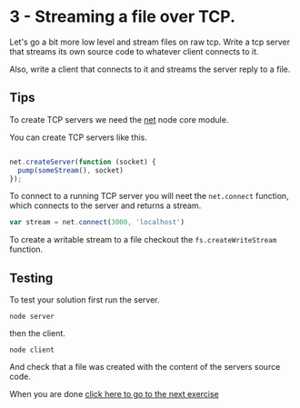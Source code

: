 # 3 - Streaming a file over TCP.

Let's go a bit more low level and stream files on raw tcp. Write a tcp server that streams
its own source code to whatever client connects to it.

Also, write a client that connects to it and streams the server reply to a file.

## Tips

To create TCP servers we need the [net](https://nodejs.org/api/net.html) node core module.

You can create TCP servers like this.

```js

net.createServer(function (socket) {
  pump(someStream(), socket)
});

```

To connect to a running TCP server you will neet the `net.connect` function, which connects to
the server and returns a stream.

```js
var stream = net.connect(3000, 'localhost')
```

To create a writable stream to a file checkout the `fs.createWriteStream` function.

## Testing

To test your solution first run the server.

```
node server
```

then the client.

```
node client
```

And check that a file was created with the content of the servers source code.

When you are done [click here to go to the next exercise](04.html)
